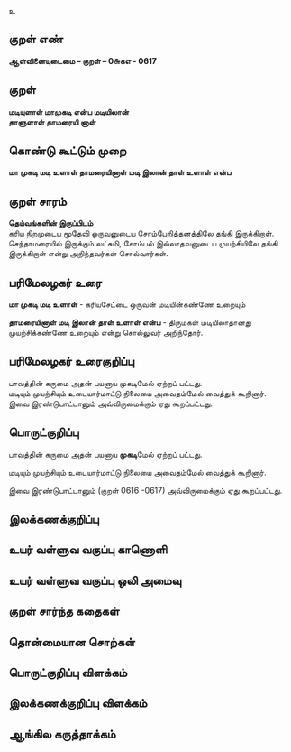 உ

## குறள் எண் 

**ஆள்வினையுடைமை – குறள் – 0௬கஎ - 0617**  

## குறள் 

**மடியுளாள் மாமுகடி என்ப மடியிலான்  
தாளுளாள் தாமரையி னாள்**  

## கொண்டு கூட்டும் முறை

**மா முகடி மடி உளாள் தாமரையினாள் மடி இலான் தாள் உளாள் என்ப**

## குறள் சாரம் 

**தெய்வங்களின் இருப்பிடம்**  
கரிய நிறமுடைய மூதேவி ஒருவனுடைய சோம்பேறித்தனத்திலே தங்கி இருக்கிறாள்.  
செந்தாமரையில் இருக்கும் லட்சுமி, சோம்பல் இல்லாதவனுடைய முயற்சியிலே தங்கி இருக்கிறாள் என்று அறிந்தவர்கள் சொல்வார்கள்.  

## பரிமேலழகர் உரை

**மா முகடி மடி உளாள்** - கரியசேட்டை ஒருவன் மடியின்கண்ணே உறையும்  

**தாமரையினாள் மடி இலான் தாள் உளாள் என்ப** - திருமகள் மடியிலாதானது முயற்சிக்கண்ணே உறையும் என்று சொல்லுவர் அறிந்தோர்.   

## பரிமேலழகர் உரைகுறிப்பு   

பாவத்தின் கருமை அதன் பயனாய முகடிமேல் ஏற்றப் பட்டது.  
மடியும் முயற்சியும் உடையார்மாட்டு நிலையை அவைதம்மேல் வைத்துக் கூறினார்.  
இவை இரண்டுபாட்டானும் அவ்விருமைக்கும் ஏது கூறப்பட்டது.  

## பொருட்குறிப்பு 

பாவத்தின் கருமை அதன் பயனாய **முகடி**மேல் ஏற்றப் பட்டது.  

மடியும் முயற்சியும் உடையார்மாட்டு நிலையை அவைதம்மேல் வைத்துக் கூறினார்.  

இவை இரண்டுபாட்டானும் (குறள் 0616 -0617) அவ்விருமைக்கும் ஏது கூறப்பட்டது.    

## இலக்கணக்குறிப்பு  


## உயர் வள்ளுவ வகுப்பு காணொளி


## உயர் வள்ளுவ வகுப்பு ஒலி அமைவு 

 
## குறள் சார்ந்த கதைகள் 


## தொன்மையான சொற்கள்


## பொருட்குறிப்பு விளக்கம்


## இலக்கணக்குறிப்பு விளக்கம்


## ஆங்கில கருத்தாக்கம் 


